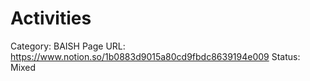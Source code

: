 # Activities

Category: BAISH
Page URL: https://www.notion.so/1b0883d9015a80cd9fbdc8639194e009
Status: Mixed